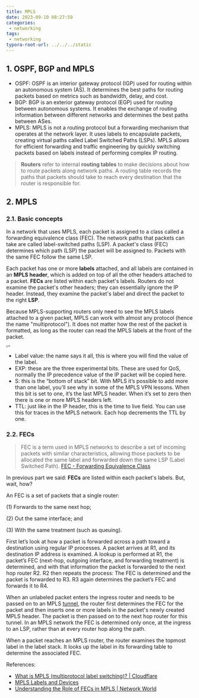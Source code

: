 ```yaml
---
title: MPLS
date: 2023-09-10 08:27:59
categories:
 - networking
tags:
 - networking
typora-root-url: ../../../static
---
```


## 1. OSPF, BGP and MPLS

- OSPF: OSPF is an interior gateway protocol (IGP) used for routing within an autonomous system (AS). It determines the best paths for routing packets based on metrics such as bandwidth, delay, and cost.
- ﻿﻿BGP: BGP is an exterior gateway protocol (EGP) used for routing between autonomous systems. It enables the exchange of routing information between different networks and determines the best paths between ASes.
- ﻿﻿MPLS: MPLS is not a routing protocol but a forwarding mechanism that operates at the network layer. It uses labels to encapsulate packets, creating virtual paths called Label Switched Paths (LSPs). MPLS allows for efficient forwarding and traffic engineering by quickly switching packets based on labels instead of performing complex IP routing.

> **Routers** refer to internal **routing tables** to make decisions about how to route packets along network paths. A routing table records the paths that packets should take to reach every destination that the router is responsible for. 

## 2. MPLS

### 2.1. Basic concepts

In a network that uses MPLS, each packet is assigned to a class called a forwarding equivalence class (FEC). The network paths that packets can take are called label-switched paths (LSP). A packet's class (FEC) determines which path (LSP) the packet will be assigned to. Packets with the same FEC follow the same LSP.

Each packet has one or more **labels** attached, and all labels are contained in an **MPLS header**, which is added on top of all the other headers attached to a packet. **FECs** are listed within each packet's labels. Routers do not examine the packet's other headers; they can essentially ignore the IP header. Instead, they examine the packet's label and direct the packet to the right **LSP**.

Because MPLS-supporting routers only need to see the MPLS labels attached to a given packet, MPLS can work with almost any protocol (hence the name "multiprotocol"). It does not matter how the rest of the packet is formatted, as long as the router can read the MPLS labels at the front of the packet.

<img src="/008-mpls/aa.png" alt="aa" style="zoom:33%;" />

- Label value: the name says it all, this is where you will find the value of the label.
- EXP: these are the three experimental bits. These are used for QoS, normally the IP precedence value of the IP packet will be copied here.
- S: this is the “bottom of stack” bit. With MPLS it’s possible to add more than one label, you’ll see why in some of the MPLS VPN lessons. When this bit is set to one, it’s the last MPLS header. When it’s set to zero then there is one or more MPLS headers left.
- TTL: just like in the IP header, this is the time to live field. You can use this for traces in the MPLS network. Each hop decrements the TTL by one.

### 2.2. FECs

> FEC is a term used in MPLS networks to describe a set of incoming packets with similar characteristics, allowing those packets to be allocated the same label and forwarded down the same LSP (Label Switched Path). [FEC - Forwarding Equivalence Class](https://www.mpirical.com/glossary/fec-forwarding-equivalence-class.)

In previous part we said: **FECs** are listed within each packet's labels. But, wait, how?

An FEC is a set of packets that a single router:

(1) Forwards to the same next hop;

(2) Out the same interface; and

(3) With the same treatment (such as queuing).

First let’s look at how a packet is forwarded across a path toward a destination using regular IP processes. A packet arrives at R1, and its destination IP address is examined. A lookup is performed at R1, the packet’s FEC (next-hop, outgoing interface, and forwarding treatment) is determined, and with that information the packet is forwarded to the next hop router R2. R2 then repeats the process: The FEC is determined and the packet is forwarded to R3. R3 again determines the packet’s FEC and forwards it to R4.

When an unlabeled packet enters the ingress router and needs to be passed on to an MPLS [tunnel](https://en.wikipedia.org/wiki/Tunneling_protocol), the router first determines the FEC for the packet and then inserts one or more labels in the packet's newly created MPLS header. The packet is then passed on to the next hop router for this tunnel. In an MPLS network the FEC is determined only once, at the ingress to an LSP, rather than at every router hop along the path. 

When a packet reaches an MPLS router, the router examines the topmost label in the label stack. It looks up the label in its forwarding table to determine the associated FEC. 

References: 

- [What is MPLS (multiprotocol label switching)? | Cloudflare](https://www.cloudflare.com/learning/network-layer/what-is-mpls/)
- [MPLS Labels and Devices](https://networklessons.com/mpls/mpls-labels-and-devices)
- [Understanding the Role of FECs in MPLS | Network World](https://www.networkworld.com/article/2350449/understanding-the-role-of-fecs-in-mpls.html)

